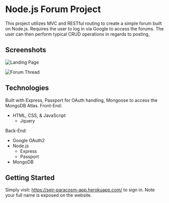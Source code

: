 # Node.js Forum Project #
This project utilizes MVC and RESTful routing to create a simple forum built on Node.js. Requires the user to log in via Google to access the forums. The user can then perform typical CRUD operations in regards to posting, 

## Screenshots ##
![Landing Page](https://cdn.discordapp.com/attachments/333076906670948374/741176592956653682/screenshot.PNG)

![Forum Thread](https://cdn.discordapp.com/attachments/333076906670948374/741176633679151124/screenshot2.PNG)

## Technologies ##
Built with Express, Passport for OAuth handling, Mongoose to access the MongoDB Atlas.
Front-End:
* HTML, CSS, & JavaScript
    * Jquery

Back-End:
* Google OAuth2
* Node.js
    * Express
    * Passport
* MongoDB

## Getting Started ##

Simply visit: https://seir-paracosm-app.herokuapp.com/ to sign in. Note your full name is exposed on the website.
